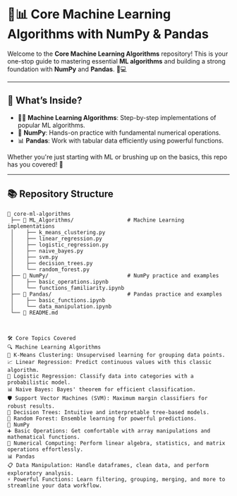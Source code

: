 # 🚀📊 Core Machine Learning Algorithms with NumPy & Pandas

Welcome to the **Core Machine Learning Algorithms** repository! This is your one-stop guide to mastering essential **ML algorithms** and building a strong foundation with **NumPy** and **Pandas**. 🧠💻  

---

## 🌟 **What’s Inside?**

- 🧑‍💻 **Machine Learning Algorithms**: Step-by-step implementations of popular ML algorithms.  
- 🐍 **NumPy**: Hands-on practice with fundamental numerical operations.  
- 📊 **Pandas**: Work with tabular data efficiently using powerful functions.  

Whether you're just starting with ML or brushing up on the basics, this repo has you covered! 🌈  

---

## 📚 **Repository Structure**

```plaintext
📁 core-ml-algorithms
 ├── 📂 ML_Algorithms/                 # Machine Learning implementations
 │    ├── k_means_clustering.py
 │    ├── linear_regression.py
 │    ├── logistic_regression.py
 │    ├── naive_bayes.py
 │    ├── svm.py
 │    ├── decision_trees.py
 │    └── random_forest.py
 ├── 📂 NumPy/                         # NumPy practice and examples
 │    ├── basic_operations.ipynb
 │    └── functions_familiarity.ipynb
 ├── 📂 Pandas/                        # Pandas practice and examples
 │    ├── basic_functions.ipynb
 │    └── data_manipulation.ipynb
 └── 📜 README.md



🛠️ Core Topics Covered
🔍 Machine Learning Algorithms
🎯 K-Means Clustering: Unsupervised learning for grouping data points.
📈 Linear Regression: Predict continuous values with this classic algorithm.
🧮 Logistic Regression: Classify data into categories with a probabilistic model.
📊 Naive Bayes: Bayes' theorem for efficient classification.
🛡️ Support Vector Machines (SVM): Maximum margin classifiers for robust results.
🌳 Decision Trees: Intuitive and interpretable tree-based models.
🌲 Random Forest: Ensemble learning for powerful predictions.
🐍 NumPy
➕ Basic Operations: Get comfortable with array manipulations and mathematical functions.
🔢 Numerical Computing: Perform linear algebra, statistics, and matrix operations effortlessly.
📊 Pandas
📋 Data Manipulation: Handle dataframes, clean data, and perform exploratory analysis.
⚡ Powerful Functions: Learn filtering, grouping, merging, and more to streamline your data workflow.
